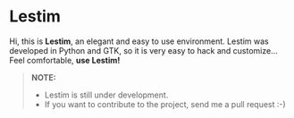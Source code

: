 Lestim
=====================

Hi, this is **Lestim**, an elegant and easy to use environment. 
Lestim was developed in Python and GTK, so it is very easy to hack and customize... 
Feel comfortable, **use Lestim!**

> **NOTE:**
> 
> - Lestim is still under development.
> - If you want to contribute to the project, send me a pull request :-)
